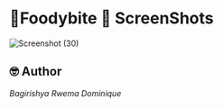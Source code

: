 # 🍔Foodybite  📸 ScreenShots

![Screenshot (30)](https://user-images.githubusercontent.com/52289151/161913889-288d6cca-b0db-4158-809c-10d6d405c23a.png)

## 🤓 Author
*Bagirishya Rwema Dominique*
